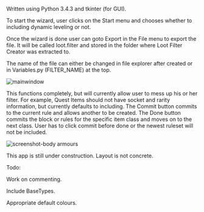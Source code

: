 Written using Python 3.4.3 and tkinter (for GUI).

To start the wizard, user clicks on the Start menu and chooses whether to including dynamic leveling or not.

Once the wizard is done user can goto Export in the File menu to export the file. It will be called loot.filter and stored in the folder where Loot Filter Creator was extracted to.

The name of the file can either be changed in file explorer after created or in Variables.py (FILTER_NAME) at the top.

![mainwindow](https://cloud.githubusercontent.com/assets/7481680/20356922/08985752-abf4-11e6-947f-6977a8d4467d.png)

This functions completely, but will currently allow user to mess up his or her filter. For example, Quest Items should not have socket and rarity information, but currently defaults to including. The Commit button commits to the current rule and allows another to be created. The Done button commits the block or rules for the specific item class and moves on to the next class. User has to click commit before done or the newest ruleset will not be included.

![screenshot-body armours](https://cloud.githubusercontent.com/assets/7481680/20400737/ea2c4be0-acc3-11e6-88e8-ee5d640bb236.png)

This app is still under construction. Layout is not concrete.

Todo:

Work on commenting.

Include BaseTypes.

Appropriate default colours.
